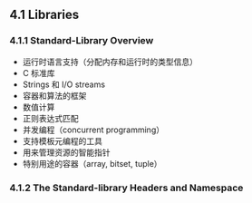 ## 4.1 Libraries

### 4.1.1 Standard-Library Overview

- 运行时语言支持（分配内存和运行时的类型信息）
- C 标准库
- Strings 和 I/O streams
- 容器和算法的框架
- 数值计算
- 正则表达式匹配
- 并发编程（concurrent programming）
- 支持模板元编程的工具
- 用来管理资源的智能指针
- 特别用途的容器（array, bitset, tuple）

### 4.1.2 The Standard-library Headers and Namespace
